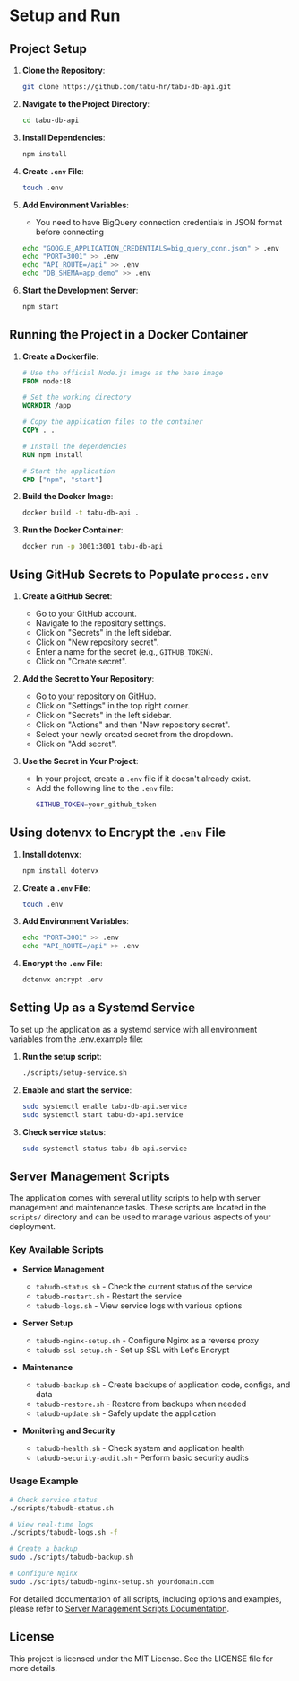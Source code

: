 # Setup and Run

## Project Setup

1. **Clone the Repository**:
   ```bash
   git clone https://github.com/tabu-hr/tabu-db-api.git
   ```

2. **Navigate to the Project Directory**:
   ```bash
   cd tabu-db-api
   ```

3. **Install Dependencies**:
   ```bash
   npm install
   ```

4. **Create `.env` File**:
   ```bash
   touch .env
   ```

5. **Add Environment Variables**:
   - You need to have BigQuery connection credentials in JSON format before connecting
   ```bash
   echo "GOOGLE_APPLICATION_CREDENTIALS=big_query_conn.json" > .env
   echo "PORT=3001" >> .env
   echo "API_ROUTE=/api" >> .env
   echo "DB_SHEMA=app_demo" >> .env
   ```

6. **Start the Development Server**:
   ```bash
   npm start
   ```

## Running the Project in a Docker Container

1. **Create a Dockerfile**:
   ```Dockerfile
   # Use the official Node.js image as the base image
   FROM node:18

   # Set the working directory
   WORKDIR /app

   # Copy the application files to the container
   COPY . .

   # Install the dependencies
   RUN npm install

   # Start the application
   CMD ["npm", "start"]
   ```

2. **Build the Docker Image**:
   ```bash
   docker build -t tabu-db-api .
   ```

3. **Run the Docker Container**:
   ```bash
   docker run -p 3001:3001 tabu-db-api
   ```

## Using GitHub Secrets to Populate `process.env`

1. **Create a GitHub Secret**:
   - Go to your GitHub account.
   - Navigate to the repository settings.
   - Click on "Secrets" in the left sidebar.
   - Click on "New repository secret".
   - Enter a name for the secret (e.g., `GITHUB_TOKEN`).
   - Click on "Create secret".

2. **Add the Secret to Your Repository**:
   - Go to your repository on GitHub.
   - Click on "Settings" in the top right corner.
   - Click on "Secrets" in the left sidebar.
   - Click on "Actions" and then "New repository secret".
   - Select your newly created secret from the dropdown.
   - Click on "Add secret".

3. **Use the Secret in Your Project**:
   - In your project, create a `.env` file if it doesn't already exist.
   - Add the following line to the `.env` file:
     ```bash
     GITHUB_TOKEN=your_github_token
     ```

## Using dotenvx to Encrypt the `.env` File

1. **Install dotenvx**:
   ```bash
   npm install dotenvx
   ```

2. **Create a `.env` File**:
   ```bash
   touch .env
   ```

3. **Add Environment Variables**:
   ```bash
   echo "PORT=3001" >> .env
   echo "API_ROUTE=/api" >> .env
   ```

4. **Encrypt the `.env` File**:
   ```bash
   dotenvx encrypt .env
   ```

## Setting Up as a Systemd Service

To set up the application as a systemd service with all environment variables from the .env.example file:

1. **Run the setup script**:
   ```bash
   ./scripts/setup-service.sh
   ```

2. **Enable and start the service**:
   ```bash
   sudo systemctl enable tabu-db-api.service
   sudo systemctl start tabu-db-api.service
   ```

3. **Check service status**:
   ```bash
   sudo systemctl status tabu-db-api.service
   ```

## Server Management Scripts

The application comes with several utility scripts to help with server management and maintenance tasks. These scripts are located in the `scripts/` directory and can be used to manage various aspects of your deployment.

### Key Available Scripts

- **Service Management**
  - `tabudb-status.sh` - Check the current status of the service
  - `tabudb-restart.sh` - Restart the service
  - `tabudb-logs.sh` - View service logs with various options

- **Server Setup**
  - `tabudb-nginx-setup.sh` - Configure Nginx as a reverse proxy
  - `tabudb-ssl-setup.sh` - Set up SSL with Let's Encrypt

- **Maintenance**
  - `tabudb-backup.sh` - Create backups of application code, configs, and data
  - `tabudb-restore.sh` - Restore from backups when needed
  - `tabudb-update.sh` - Safely update the application

- **Monitoring and Security**
  - `tabudb-health.sh` - Check system and application health
  - `tabudb-security-audit.sh` - Perform basic security audits

### Usage Example

```bash
# Check service status
./scripts/tabudb-status.sh

# View real-time logs
./scripts/tabudb-logs.sh -f

# Create a backup
sudo ./scripts/tabudb-backup.sh

# Configure Nginx
sudo ./scripts/tabudb-nginx-setup.sh yourdomain.com
```

For detailed documentation of all scripts, including options and examples, please refer to [Server Management Scripts Documentation](server-management-scripts.md).

## License

This project is licensed under the MIT License. See the LICENSE file for more details.
